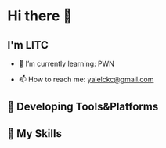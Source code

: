 # Hi there 👋

## I'm **LlTC**


- 🌱 I’m currently learning: PWN

- 📫 How to reach me: yalelckc@gmail.com

## 🚉 **Developing Tools&Platforms**

## 🌟 **My Skills**  




<!---
lekclc/lekclc is a ✨ special ✨ repository because its `README.md` (this file) appears on your GitHub profile.
You can click the Preview link to take a look at your changes.
--->
